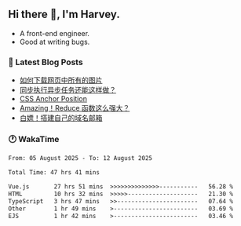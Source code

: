 ## Hi there 👋, I'm Harvey.

- A front-end engineer.
- Good at writing bugs.

### 📖 Latest Blog Posts
<!-- BLOG-POST-LIST:START -->
- [如何下载网页中所有的图片](https://blog.izou.top/posts/download-page-img/)
- [同步执行异步任务还能这样做？](https://blog.izou.top/posts/sync-executed/)
- [CSS Anchor Position](https://blog.izou.top/posts/css-anchor/)
- [Amazing！Reduce 函数这么强大？](https://blog.izou.top/posts/reduce-usage/)
- [白嫖！搭建自己的域名邮箱](https://blog.izou.top/posts/domain-mail/)
<!-- BLOG-POST-LIST:END -->

### 🕐 WakaTime
<!--START_SECTION:waka-->

```txt
From: 05 August 2025 - To: 12 August 2025

Total Time: 47 hrs 41 mins

Vue.js       27 hrs 51 mins  >>>>>>>>>>>>>>-----------   56.28 %
HTML         10 hrs 32 mins  >>>>>--------------------   21.30 %
TypeScript   3 hrs 47 mins   >>-----------------------   07.64 %
Other        1 hr 49 mins    >------------------------   03.69 %
EJS          1 hr 42 mins    >------------------------   03.46 %
```

<!--END_SECTION:waka-->
